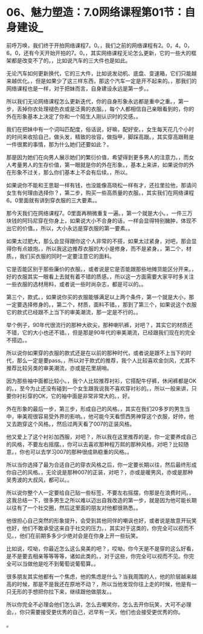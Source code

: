 # 06、魅力塑造：7.0网络课程第01节：自身建设_

前呼万唤，我们终于开拍网络课程7。0。，我们之前的网络课程有2。0，4。0，6。0，还有今天开始开拍的7。0。，其实网络课程无论怎么更新，它的一些大的框架都是改变不了的。，比如说汽车的三大件也是如此。

无论汽车如何更新换代，它的三大件，比如说发动机、底盘、变速箱，它们只能越来越优化。，但是如果少了这三样东西，那这个汽车一定是开不起来的。，那我们的网络课程也是一样，对于把妹而言，自身建设永远是第一步。。

所以我们无论网络课程怎么更新迭代，你的自身形象永远都是重中之重。，第一步，丢掉你衣处理褪色衣或是泛黄的衣服。，每个人都相信自己亲眼看到的，你的外在形象基本上决定了你和一个陌生人刚认识时的交感。。

我们在把妹中有一个词叫匹配度，俗话说，好嘛，配好安。，女生每天花几个小时的时间来收拾自己，做头发，精致的妆容，做指甲，脚踩高跟。，其实穿高跟鞋是一件很累的事情，那为什么她们还要如此？。

那是因为她们在向男人展示她们的繁衍价值，希望得到更多男人的注意力。，而女人考量男人的生存价值，第一眼就是你的外在形象。，基本上来讲，如果说你的外在形象不过关，那么你们基本上不会有后续。，所以。

如果说你不能和王思聪一样有钱，也没能像高晓松一样有才，还拉里拉他，那请问女生有何理由选择你？，第二步，购买一些高质量的衣服。，其实我们在网络课程6。0里面就有讲到穿衣服的三大要素。。

那今天我们在网络课程7。0里面再稍微重复一遍。，第一个就是大小。，一件三万块钱的阿玛尼穿在你身上，如果说大小不合身的话，一样会显得特别臃肿，体现不出它的价值。，所以，大小永远是穿衣服的第一要素。。

如果太过肥大，那么会显得跟你这个人非常的不搭，如果太过紧身，对吧，那会显得你有点娘炮。，所以我这边推荐衣服的大小是修身，而不是紧身。，第二个，材质。，我们买衣服的同时一定要注意它的面料。

它是否能区别于那些廉价的衣服。，或者说是它是否能跟那些地摊货能区分开来。，好的衣服其实一眼看上去就有着不错的质感。，所以这一方面需要大家平时多关注一些衣服的选材用料，或者说一些时尚杂志，都是可以的。。

第三个，款式。，如果说你买的衣服能够满足以上两个条件，第一个就是大小，那一定要选择修身的。，第二个，材质，面料不错。，那到了第三个，如果说这个衣服它的款式已经跟不上当下的审美潮流，那一定是不行的。。

举个例子，90年代很流行的那种大砍尖，那种喇叭裤，对吧？，其实它的材质还不错，它的大小也还不错。，但是那是90年代的审美潮流，已经跟我们现在的完全不搭边。。

所以说你如果穿的衣服的款式还是在以前的那种时代，或者说是跟不上当下的时代，那么一定是要pass。，所以对于款式的推荐，我个人比较喜欢金剑风，尤其不推荐比较另类的审美潮流，亦或是花里胡哨。

因为那些袖中面都比较小。，我个人比较推荐衬衫，它搭配牛仔裤，休闲裤都是OK的。，至今为止还没有碰到一个女生跟我说我不喜欢穿衬衫的。，所以一般来讲，只要你衬衫穿的OK，它的袖中面是非常非常大的。，好。

外在形象的最后一步，第三步，形成自己的风格。，其实在我们20多岁的男生当中，审美观很容易受外界的影响。，他可能今天看惯西男神穿这个衣服，好帅，他又去跑穿这个风格。，然后过两天看了007的正装风格。

他又爱上了这个衬衫加西服，对吧？，所以我在这里推荐的是，你一定要养成自己的风格，不要左右摇摆。，你可以去喜欢那种程万熙的那种风格，对吧？比较随意。，你也可以去学习007的那种很成熟稳重的风格。。

所以当你选择了最为合适自己的穿衣风格之后，你一定要长期以往，然后最终形成你自己的风格。，无论说是那种007的正装，对吧？，亦或是暖男风，亦或是那种吴秀波的大叔风，都可以。。

所以说你整个人一定要给自己贴一些标签，不要左右摇摆，你那是在浪费时间。，这我总结一下，很多男生之所以难以迈出自我改造的第一步，就是因为他可能长期以往有了一个社交圈，然后这里面的朋友对他都很熟悉。。

他很担心自己突然的形象提升，会受到其他同伴的嘲讽也好，或者说是故意开玩笑也好，他们不敢承受这来自于社交的压力。，其实对于这类的，你完全可以视而不见。，他们在前期多多少少绝对会是在你身上开一些玩笑。

比如说，哎呦，你最近怎么这么臭美的吧？，哎呦，你今天是不是穿的这么好看，是不是要去相亲等等等等，诸如此类的。，对于这些，你完全可以视而不见。你完全可以当做他是吃不到葡萄说葡萄算。。

很多朋友其实他都有一个焦虑，他的焦虑是什么？当我周围的人，他的阶层越来越高的时候，那是不是我还在原地不动？，所以当他发现你往上走的时候，他是有一只无形的手想把你拉下来，继续跟他做朋友。。

所以你完全不必理会他们怎么讲，怎么去嘲笑你，怎么去开你玩笑，大可不必理会。，你只需要接受更优秀的自己，迟早有一天，他们也会接受更优秀的你。

。